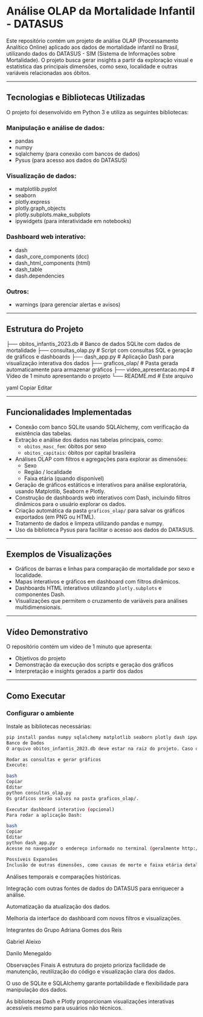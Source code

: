 # Análise OLAP da Mortalidade Infantil - DATASUS

Este repositório contém um projeto de análise OLAP (Processamento Analítico Online) aplicado aos dados de mortalidade infantil no Brasil, utilizando dados do DATASUS - SIM (Sistema de Informações sobre Mortalidade). O projeto busca gerar insights a partir da exploração visual e estatística das principais dimensões, como sexo, localidade e outras variáveis relacionadas aos óbitos.

---

## Tecnologias e Bibliotecas Utilizadas

O projeto foi desenvolvido em Python 3 e utiliza as seguintes bibliotecas:

### Manipulação e análise de dados:
- pandas  
- numpy  
- sqlalchemy (para conexão com bancos de dados)  
- Pysus (para acesso aos dados do DATASUS)  

### Visualização de dados:
- matplotlib.pyplot  
- seaborn  
- plotly.express  
- plotly.graph_objects  
- plotly.subplots.make_subplots  
- ipywidgets (para interatividade em notebooks)  

### Dashboard web interativo:
- dash  
- dash_core_components (dcc)  
- dash_html_components (html)  
- dash_table  
- dash.dependencies  

### Outros:
- warnings (para gerenciar alertas e avisos)  

---

## Estrutura do Projeto

├── obitos_infantis_2023.db # Banco de dados SQLite com dados de mortalidade
├── consultas_olap.py # Script com consultas SQL e geração de gráficos e dashboards
├── dash_app.py # Aplicação Dash para visualização interativa dos dados
├── graficos_olap/ # Pasta gerada automaticamente para armazenar gráficos
├── video_apresentacao.mp4 # Vídeo de 1 minuto apresentando o projeto
└── README.md # Este arquivo

yaml
Copiar
Editar

---

## Funcionalidades Implementadas

- Conexão com banco SQLite usando SQLAlchemy, com verificação da existência das tabelas.  
- Extração e análise dos dados nas tabelas principais, como:  
  - `obitos_masc_fem`: óbitos por sexo  
  - `obitos_capitais`: óbitos por capital brasileira  
- Análises OLAP com filtros e agregações para explorar as dimensões:  
  - Sexo  
  - Região / localidade  
  - Faixa etária (quando disponível)  
- Geração de gráficos estáticos e interativos para análise exploratória, usando Matplotlib, Seaborn e Plotly.  
- Construção de dashboards web interativos com Dash, incluindo filtros dinâmicos para o usuário explorar os dados.  
- Criação automática da pasta `graficos_olap/` para salvar os gráficos exportados (em PNG ou HTML).  
- Tratamento de dados e limpeza utilizando pandas e numpy.  
- Uso da biblioteca Pysus para facilitar o acesso aos dados do DATASUS.  

---

## Exemplos de Visualizações

- Gráficos de barras e linhas para comparação de mortalidade por sexo e localidade.  
- Mapas interativos e gráficos em dashboard com filtros dinâmicos.  
- Dashboards HTML interativos utilizando `plotly.subplots` e componentes Dash.  
- Visualizações que permitem o cruzamento de variáveis para análises multidimensionais.  

---

## Vídeo Demonstrativo

O repositório contém um vídeo de 1 minuto que apresenta:  
- Objetivos do projeto  
- Demonstração da execução dos scripts e geração dos gráficos  
- Interpretação e insights gerados a partir dos dados  

---

## Como Executar

### Configurar o ambiente

Instale as bibliotecas necessárias:

```bash
pip install pandas numpy sqlalchemy matplotlib seaborn plotly dash ipywidgets pysus
Banco de Dados
O arquivo obitos_infantis_2023.db deve estar na raiz do projeto. Caso queira, pode usar o script para recriar o banco com os dados do DATASUS.

Rodar as consultas e gerar gráficos
Execute:

bash
Copiar
Editar
python consultas_olap.py
Os gráficos serão salvos na pasta graficos_olap/.

Executar dashboard interativo (opcional)
Para rodar a aplicação Dash:

bash
Copiar
Editar
python dash_app.py
Acesse no navegador o endereço informado no terminal (geralmente http://127.0.0.1:8050).

Possíveis Expansões
Inclusão de outras dimensões, como causas de morte e faixa etária detalhada.
```

Análises temporais e comparações históricas.

Integração com outras fontes de dados do DATASUS para enriquecer a análise.

Automatização da atualização dos dados.

Melhoria da interface do dashboard com novos filtros e visualizações.

Integrantes do Grupo
Adriana Gomes dos Reis

Gabriel Aleixo

Danilo Menegaldo

Observações Finais
A estrutura do projeto prioriza facilidade de manutenção, reutilização do código e visualização clara dos dados.

O uso de SQLite e SQLAlchemy garante portabilidade e flexibilidade para manipulação dos dados.

As bibliotecas Dash e Plotly proporcionam visualizações interativas acessíveis mesmo para usuários não técnicos.
